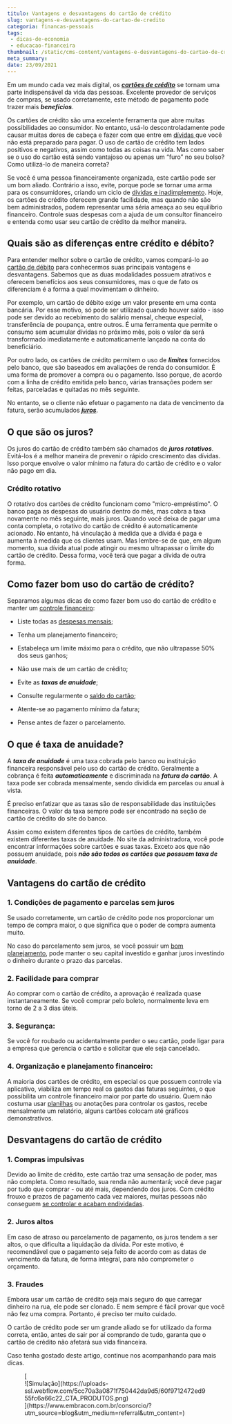 ```yaml
---
titulo: Vantagens e desvantagens do cartão de crédito
slug: vantagens-e-desvantagens-do-cartao-de-credito
categoria: financas-pessoais
tags:
 - dicas-de-economia
 - educacao-financeira
thumbnail: /static/cms-content/vantagens-e-desvantagens-do-cartao-de-credito.jpg
meta_summary: 
date: 23/09/2021
---
```

Em um mundo cada vez mais digital, os [***cartões de crédito***](https://www.embracon.com.br/blog/cartao-de-credito-ou-cartao-de-debito-suas-diferencas-e-qual-usar) se tornam uma parte indispensável da vida das pessoas. Excelente provedor de serviços de compras, se usado corretamente, este método de pagamento pode trazer mais ***benefícios***.

Os cartões de crédito são uma excelente ferramenta que abre muitas possibilidades ao consumidor. No entanto, usá-lo descontroladamente pode causar muitas dores de cabeça e fazer com que entre em [dívidas ](https://www.embracon.com.br/blog/dicas-para-sair-das-dividas)que você não está preparado para pagar. O uso de cartão de crédito tem lados positivos e negativos, assim como todas as coisas na vida. Mas como saber se o uso do cartão está sendo vantajoso ou apenas um “furo” no seu bolso? Como utilizá-lo de maneira correta?

Se você é uma pessoa financeiramente organizada, este cartão pode ser um bom aliado. Contrário a isso, evite, porque pode se tornar uma arma para os consumidores, criando um ciclo de [dívidas e inadimplemento](https://www.embracon.com.br/blog/planejamento-financeiro-um-guia-para-as-financas-nao-sairem-de-controle). Hoje, os cartões de crédito oferecem grande facilidade, mas quando não são bem administrados, podem representar uma séria ameaça ao seu equilíbrio financeiro. Controle suas despesas com a ajuda de um consultor financeiro e entenda como usar seu cartão de crédito da melhor maneira.

Quais são as diferenças entre crédito e débito? 
------------------------------------------------

Para entender melhor sobre o cartão de crédito, vamos compará-lo ao [cartão de débito](https://www.embracon.com.br/blog/cartao-de-credito-ou-cartao-de-debito-suas-diferencas-e-qual-usar) para conhecermos suas principais vantagens e desvantagens. Sabemos que as duas modalidades possuem atrativos e oferecem benefícios aos seus consumidores, mas o que de fato os diferenciam é a forma a qual movimentam o dinheiro.

Por exemplo, um cartão de débito exige um valor presente em uma conta bancária. Por esse motivo, só pode ser utilizado quando houver saldo - isso pode ser devido ao recebimento do salário mensal, cheque especial, transferência de poupança, entre outros. É uma ferramenta que permite o consumo sem acumular dívidas no próximo mês, pois o valor da será transformado imediatamente e automaticamente lançado na conta do beneficiário.

Por outro lado, os cartões de crédito permitem o uso de ***limites*** fornecidos pelo banco, que são baseados em avaliações de renda do consumidor. É uma forma de promover a compra ou o pagamento. Isso porque, de acordo com a linha de crédito emitida pelo banco, várias transações podem ser feitas, parceladas e quitadas no mês seguinte.

No entanto, se o cliente não efetuar o pagamento na data de vencimento da fatura, serão acumulados [***juros***](https://www.embracon.com.br/blog/como-os-juros-afetam-a-sua-vida).

O que são os juros? 
--------------------

Os juros do cartão de crédito também são chamados de ***juros rotativos***. Evitá-los é a melhor maneira de prevenir o rápido crescimento das dívidas. Isso porque envolve o valor mínimo na fatura do cartão de crédito e o valor não pago em dia.

### Crédito rotativo 

O rotativo dos cartões de crédito funcionam como "micro-empréstimo". O banco paga as despesas do usuário dentro do mês, mas cobra a taxa novamente no mês seguinte, mais juros. Quando você deixa de pagar uma conta completa, o rotativo do cartão de crédito é automaticamente acionado. No entanto, há vinculação à medida que a dívida é paga e aumenta à medida que os clientes usam. Mas lembre-se de que, em algum momento, sua dívida atual pode atingir ou mesmo ultrapassar o limite do cartão de crédito. Dessa forma, você terá que pagar a dívida de outra forma.

Como fazer bom uso do cartão de crédito? 
-----------------------------------------

Separamos algumas dicas de como fazer bom uso do cartão de crédito e manter um [controle financeiro](https://www.embracon.com.br/blog/educacao-financeira-entenda-a-importancia-para-o-cenario-atual):

- Liste todas as [despesas mensais](https://www.embracon.com.br/blog/quais-sao-as-despesas-superfluas-que-podem-ser-cortadas-do-dia-a-dia);
- Tenha um planejamento financeiro;
- Estabeleça um limite máximo para o crédito, que não ultrapasse 50% dos seus ganhos;
- Não use mais de um cartão de crédito;

- Evite as ***taxas de anuidade***;
- Consulte regularmente o [saldo do cartão](https://www.embracon.com.br/blog/divida-de-cartao-de-credito-como-sair-dela-e-nao-entrar-mais);
- Atente-se ao pagamento mínimo da fatura;
- Pense antes de fazer o parcelamento.

O que é taxa de anuidade? 
--------------------------

A ***taxa de anuidade*** é uma taxa cobrada pelo banco ou instituição financeira responsável pelo uso do cartão de crédito. Geralmente a cobrança é feita ***automaticamente*** e discriminada na ***fatura do cartão***. A taxa pode ser cobrada mensalmente, sendo dividida em parcelas ou anual à vista.

É preciso enfatizar que as taxas são de responsabilidade das instituições financeiras. O valor da taxa sempre pode ser encontrado na seção de cartão de crédito do site do banco.

Assim como existem diferentes tipos de cartões de crédito, também existem diferentes taxas de anuidade. No site da administradora, você pode encontrar informações sobre cartões e suas taxas. Exceto aos que não possuem anuidade, pois ***não são todos os cartões que possuem taxa de anuidade***.

Vantagens do cartão de crédito 
-------------------------------

### 1. Condições de pagamento e parcelas sem juros 

Se usado corretamente, um cartão de crédito pode nos proporcionar um tempo de compra maior, o que significa que o poder de compra aumenta muito.

No caso do parcelamento sem juros, se você possuir um [bom planejamento](https://www.embracon.com.br/blog/faca-um-planejamento-financeiro-anual), pode manter o seu capital investido e ganhar juros investindo o dinheiro durante o prazo das parcelas.

### 2. Facilidade para comprar 

Ao comprar com o cartão de crédito, a aprovação é realizada quase instantaneamente. Se você comprar pelo boleto, normalmente leva em torno de 2 a 3 dias úteis.

### 3. Segurança: 

Se você for roubado ou acidentalmente perder o seu cartão, pode ligar para a empresa que gerencia o cartão e solicitar que ele seja cancelado.

### 4. Organização e planejamento financeiro: 

A maioria dos cartões de crédito, em especial os que possuem controle via aplicativo, viabiliza em tempo real os gastos das faturas seguintes, o que possibilita um controle financeiro maior por parte do usuário. Quem não costuma usar [planilhas](https://www.embracon.com.br/blog/como-criar-uma-planilha-de-planejamento-financeiro) ou anotações para controlar os gastos, recebe mensalmente um relatório, alguns cartões colocam até gráficos demonstrativos.

Desvantagens do cartão de crédito 
----------------------------------

### 1. Compras impulsivas 

Devido ao limite de crédito, este cartão traz uma sensação de poder, mas não completa. Como resultado, sua renda não aumentará; você deve pagar por tudo que comprar - ou até mais, dependendo dos juros. Com crédito frouxo e prazos de pagamento cada vez maiores, muitas pessoas não conseguem [se controlar e acabam endividadas](https://www.embracon.com.br/blog/como-economizar-nos-principais-gastos-da-vida).

### 2. Juros altos 

Em caso de atraso ou parcelamento de pagamento, os juros tendem a ser altos, o que dificulta a liquidação da dívida. Por este motivo, é recomendável que o pagamento seja feito de acordo com as datas de vencimento da fatura, de forma integral, para não comprometer o orçamento.

### 3. Fraudes

Embora usar um cartão de crédito seja mais seguro do que carregar dinheiro na rua, ele pode ser clonado. E nem sempre é fácil provar que você não fez uma compra. Portanto, é preciso ter muito cuidado.

O cartão de crédito pode ser um grande aliado se for utilizado da forma correta, então, antes de sair por aí comprando de tudo, garanta que o cartão de crédito não afetará sua vida financeira.

Caso tenha gostado deste artigo, continue nos acompanhando para mais dicas.

<figure class="w-richtext-figure-type-image w-richtext-align-center">[<div>![Simulação](https://uploads-ssl.webflow.com/5cc70a3a0871f750442da9d5/60f9712472ed955fc6a66c22_CTA_PRODUTOS.png)</div>](https://www.embracon.com.br/consorcio/?utm_source=blog&utm_medium=referral&utm_content=)</figure>
